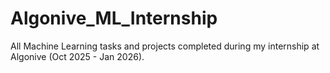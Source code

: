 # Algonive_ML_Internship
All Machine Learning tasks and projects completed during my internship at Algonive (Oct 2025 - Jan 2026).
